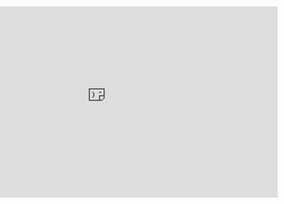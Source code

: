 <!DOCTYPE html>
<html>
<head>
  <meta charset="UTF-8">
  <meta name="viewport" content="width=device-width, initial-scale=1.0, maximum-scale=1.0, user-scalable=no">
  <title>2004Scape Landscape</title>
  <style>
    body {
      margin: 0;
      padding: 0;
      overflow: hidden;
      background: #000;
      height: 100vh;
      width: 100vw;
      display: flex;
      justify-content: center;
      align-items: center;
    }
    #game-frame {
      width: 100vw;
      height: 100vh;
      border: none;
      display: block;
      transform-origin: center;
    }
    /* Force landscape on iPhone */
    @media (orientation: portrait) {
      body {
        transform: rotate(90deg);
        transform-origin: center;
        width: 100vh;
        height: 100vw;
        position: fixed;
        top: 0;
        left: 0;
      }
      #game-frame {
        width: 100vh;
        height: 100vw;
      }
    }
    @media (orientation: landscape) {
      #game-frame {
        width: 100vw;
        height: 100vh;
      }
    }
    /* Prevent keyboard and zoom issues */
    html, body {
      -webkit-text-size-adjust: none;
      text-size-adjust: none;
      overscroll-behavior: none;
    }
  </style>
</head>
<body>
  <iframe id="game-frame" src="https://2004.lostcity.rs/client?world=2&detail=high&method=0" allowfullscreen></iframe>
  <script>
    // Attempt to lock orientation to landscape
    if (screen.orientation && screen.orientation.lock) {
      screen.orientation.lock('landscape').catch(err => console.log('Orientation lock failed:', err));
    }
    // Prevent pinch-to-zoom and pull-to-refresh
    document.addEventListener('touchmove', (e) => {
      if (e.touches.length > 1) e.preventDefault();
    }, { passive: false });
    document.addEventListener('touchstart', (e) => {
      if (e.touches.length === 1 && window.scrollY === 0) {
        e.preventDefault();
      }
    }, { passive: false });
    // Log iframe load status
    const iframe = document.getElementById('game-frame');
    iframe.onload = () => console.log('Iframe loaded');
    iframe.onerror = () => console.log('Iframe failed to load');
  </script>
</body>
</html>